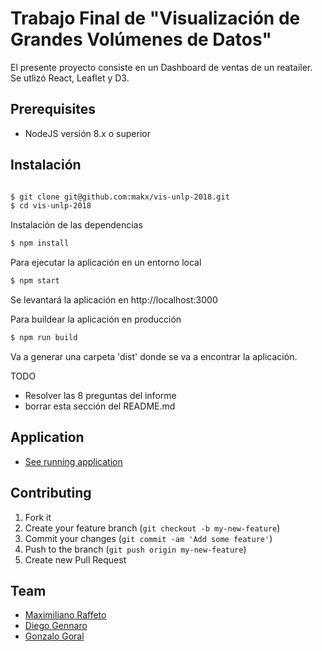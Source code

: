 # Trabajo Final de "Visualización de Grandes Volúmenes de Datos"

El presente proyecto consiste en un Dashboard de ventas de un reatailer. Se utlizó React, Leaflet y D3. 

## Prerequisites
 + NodeJS versión 8.x o superior
 
## Instalación

 ```sh

 $ git clone git@github.com:makx/vis-unlp-2018.git
 $ cd vis-unlp-2018
```

Instalación de las dependencias
 ```sh
 $ npm install
 ```
Para ejecutar la aplicación en un entorno local
 ```sh
$ npm start
```
Se levantará la aplicación en http://localhost:3000

Para buildear la aplicación en producción
 ```sh
$ npm run build 
```
Va a generar una carpeta 'dist' donde se va a encontrar la aplicación. 



TODO

* Resolver las 8 preguntas del informe
* borrar esta sección del README.md

## Application

+ [See running application](https://makx.github.io/vis-unlp-2018/index.html)



## Contributing

1. Fork it
2. Create your feature branch (`git checkout -b my-new-feature`)
3. Commit your changes (`git commit -am 'Add some feature'`)
4. Push to the branch (`git push origin my-new-feature`)
5. Create new Pull Request


## Team
+ [Maximiliano Raffeto ](https://github.com/makx/)
+ [Diego Gennaro](https://github.com/crashncrow/)
+ [Gonzalo Goral](https://github.com/ggoral/)
